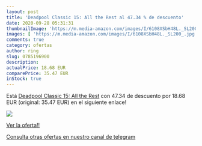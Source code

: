 ```yaml
---
layout: post
title: 'Deadpool Classic 15: All the Rest al 47.34 % de descuento'
date: 2020-09-28 05:31:31
thumbnailImage: 'https://m.media-amazon.com/images/I/6108XSbH48L._SL200_.jpg'
images: [ 'https://m.media-amazon.com/images/I/6108XSbH48L._SL200_.jpg' ]
comments: true
category: ofertas
author: ring
slug: 0785196900
description:
actualPrice: 18.68 EUR
comparePrice: 35.47 EUR
inStock: true
---
```


Está [Deadpool Classic 15: All the Rest](https://www.amazon.it/dp/0785196900/?tag=redken03-21) con 47.34 de descuento por 18.68 EUR (original: 35.47 EUR) en el siguiente enlace!

[![](https://m.media-amazon.com/images/I/6108XSbH48L._SL200_.jpg)](https://www.amazon.it/dp/0785196900/?tag=redken03-21)

[Ver la oferta!!](https://www.amazon.it/dp/0785196900/?tag=redken03-21)

[Consulta otras ofertas en nuestro canal de telegram](https://t.me/s/ofertas25)
